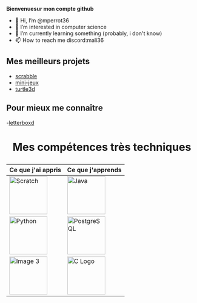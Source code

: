 **Bienvenuesur mon compte github**

- 👋 Hi, I’m @mperrot36
- 👀 I’m interested in computer science
- 🌱 I’m currently learning something (probably, i don't know)
- 📫 How to reach me discord:mali36

<!---
mperrot36/mperrot36 is a ✨ special ✨ repository because its `README.md` (this file) appears on your GitHub profile.
You can click the Preview link to take a look at your changes.
--->
## Mes meilleurs projets 
- [scrabble](https://github.com/mperrot36/scrabble)
- [mini-jeux](https://github.com/mperrot36/Sae-1.02)
- [turtle3d](https://github.com/mperrot36/Turtle-3D)

## Pour mieux me connaître 
-[letterboxd](https://boxd.it/3w3P9)
        


# <p align="center">Mes compétences très techniques</p>
  
        
| Ce que j'ai appris | Ce que j'apprends | 
| -------- | -------- |
| <img src="https://cdn.worldvectorlogo.com/logos/scratch-cat.svg" alt="Scratch" width="100"/> | <img src="https://upload.wikimedia.org/wikipedia/en/thumb/3/30/Java_programming_language_logo.svg/1200px-Java_programming_language_logo.svg.png" alt="Java" width="100"/> |
| <img src="https://upload.wikimedia.org/wikipedia/commons/thumb/c/c3/Python-logo-notext.svg/640px-Python-logo-notext.svg.png" alt="Python" width="100"/> | <img src="https://upload.wikimedia.org/wikipedia/commons/thumb/2/29/Postgresql_elephant.svg/800px-Postgresql_elephant.svg.png" alt="PostgreSQL" width="100"/> |
| <img src="https://miro.medium.com/v2/resize:fit:792/1*lJ32Bl-lHWmNMUSiSq17gQ.png" alt="Image 3" width="100"/> | <img src="https://upload.wikimedia.org/wikipedia/commons/1/19/C_Logo.png" alt="C Logo" width="100"/> |

        
